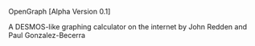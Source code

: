 OpenGraph [Alpha Version 0.1]

A DESMOS-like graphing calculator on the internet by John Redden and Paul Gonzalez-Becerra
